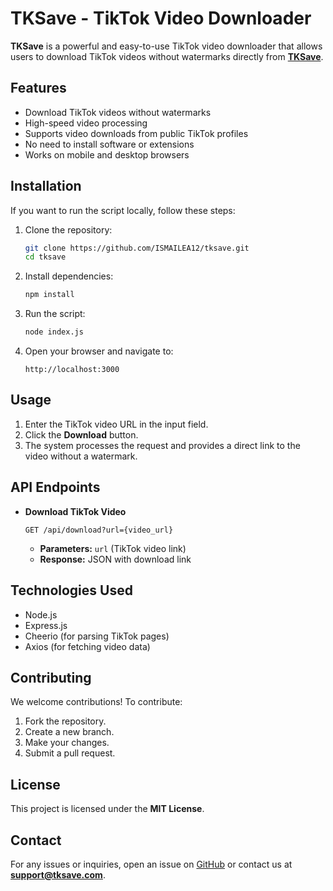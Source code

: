 # TKSave - TikTok Video Downloader 

**TKSave** is a powerful and easy-to-use TikTok video downloader that allows users to download TikTok videos without watermarks directly from **[TKSave](https://tksave.com)**.

## Features
- Download TikTok videos without watermarks
- High-speed video processing
- Supports video downloads from public TikTok profiles
- No need to install software or extensions
- Works on mobile and desktop browsers

## Installation
If you want to run the script locally, follow these steps:

1. Clone the repository:
   ```bash
   git clone https://github.com/ISMAILEA12/tksave.git
   cd tksave
   ```
2. Install dependencies:
   ```bash
   npm install
   ```
3. Run the script:
   ```bash
   node index.js
   ```
4. Open your browser and navigate to:
   ```
   http://localhost:3000
   ```

## Usage
1. Enter the TikTok video URL in the input field.
2. Click the **Download** button.
3. The system processes the request and provides a direct link to the video without a watermark.

## API Endpoints
- **Download TikTok Video**
  ```http
  GET /api/download?url={video_url}
  ```
  - **Parameters:** `url` (TikTok video link)
  - **Response:** JSON with download link

## Technologies Used
- Node.js
- Express.js
- Cheerio (for parsing TikTok pages)
- Axios (for fetching video data)

## Contributing
We welcome contributions! To contribute:
1. Fork the repository.
2. Create a new branch.
3. Make your changes.
4. Submit a pull request.

## License
This project is licensed under the **MIT License**.

## Contact
For any issues or inquiries, open an issue on [GitHub](https://github.com/ISMAILEA12/tksave) or contact us at **support@tksave.com**.

